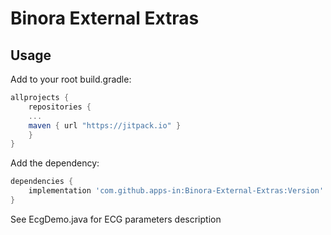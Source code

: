 # Binora External Extras


## Usage

Add to your root build.gradle:
```Groovy
allprojects {
	repositories {
	...
	maven { url "https://jitpack.io" }
	}
}
```

Add the dependency:
```Groovy
dependencies {
	implementation 'com.github.apps-in:Binora-External-Extras:Version'
}
```

See EcgDemo.java for ECG parameters description